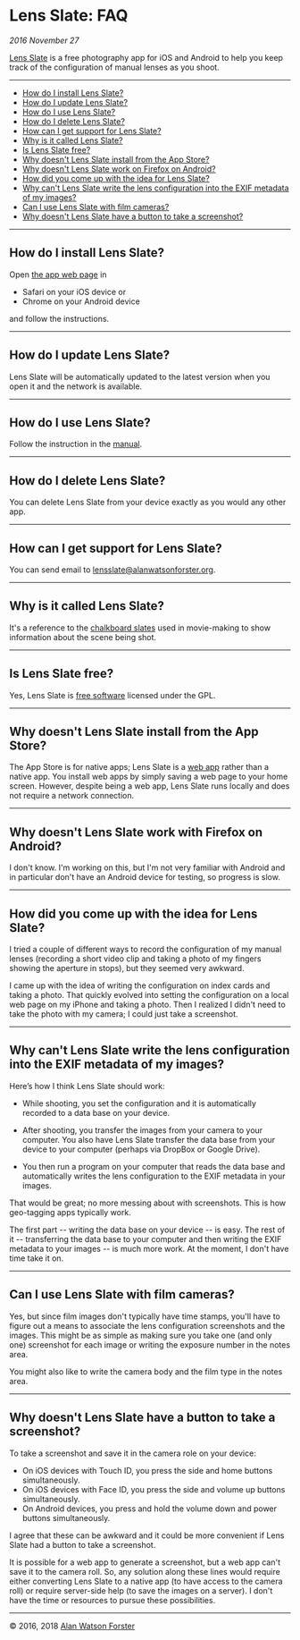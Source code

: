 # Lens Slate: FAQ

_2016 November 27_

[Lens Slate](index.html) is a free photography app for iOS and Android to help you keep track of the configuration of manual lenses as you shoot.

<hr/>

* <a href="#how-install">How do I install Lens Slate?</a>
* <a href="#how-update">How do I update Lens Slate?</a>
* <a href="#how-use">How do I use Lens Slate? </a>
* <a href="#how-delete">How do I delete Lens Slate?</a>
* <a href="#how-support">How can I get support for Lens Slate?</a>
* <a href="#why-called">Why is it called Lens Slate?</a>
* <a href="#is-free">Is Lens Slate free?</a>
* <a href="#why-install">Why doesn't Lens Slate install from the App Store?</a>  
* <a href="#why-android-firefox">Why doesn't Lens Slate work on Firefox on Android?</a>
* <a href="#how-idea">How did you come up with the idea for Lens Slate?</a>
* <a href="#why-not-write-exif">Why can't Lens Slate write the lens configuration into the EXIF metadata of my images?</a>
* <a href="#can-film">Can I use Lens Slate with film cameras?</a>
* <a href="#screenshot-button">Why doesn't Lens Slate have a button to take a screenshot?</a>

<hr/>

<a name="how-install"></a>

## How do I install Lens Slate?

Open [the app web page](app.html) in 
  
  * Safari on your iOS device or
  * Chrome on your Android device
  
and follow the instructions.
  
<hr/>
  
<a name="how-update"></a>

## How do I update Lens Slate?

  Lens Slate will be automatically updated to the latest version when you
open it and the network is available.
 
<hr/>

<a name="how-use"></a>

## How do I use Lens Slate?

  Follow the instruction in the [manual](manual.html).
 
<hr/>

<a name="how-delete"></a>

## How do I delete Lens Slate?

  You can delete Lens Slate from your device exactly as you would any other app. 
  
<hr/>

<a name="how-support"></a>

## How can I get support for Lens Slate?

  You can send email to [lensslate@alanwatsonforster.org](mailto:lensslate@alanwatsonforster.org).
  
<hr/>

<a name="why-called"></a>

## Why is it called Lens Slate?

  It's a reference to the [chalkboard slates](https://en.wikipedia.org/wiki/Clapperboard) used in movie-making to show information about the scene being shot.
  
<hr/>

<a name="is-free"></a>

## Is Lens Slate free?

  Yes, Lens Slate is [free software](manual.html#license) licensed under the GPL.

<hr/>

<a name="why-install"></a>

## Why doesn't Lens Slate install from the App Store?

  The App Store is for native apps; Lens Slate is a [web app](https://en.wikipedia.org/wiki/Web_application) rather than a native app. You install web apps by simply saving a web page to your home screen. However, despite being a web app, Lens Slate runs locally and does not require a network connection.
  
<hr/>

<a name="why-android-firefox"></a>

## Why doesn't Lens Slate work with Firefox on Android?

  I don't know. I'm working on this, but I'm not very familiar with Android and in particular don't have an Android device for testing, so progress is slow.

<hr/>

<a name="how-idea"></a>

## How did you come up with the idea for Lens Slate?

  I tried a couple of different ways to record the configuration of my manual lenses (recording a short video clip and taking a photo of my fingers showing the aperture in stops), but they seemed very awkward. 
  
  I came up with the idea of writing the configuration on index cards and taking a photo. That quickly evolved into setting the configuration on a local web page on my iPhone and taking a photo. Then I realized I didn't need to take the photo with my camera; I could just take a screenshot.

<hr/>

<a name="why-not-write-exif"></a>

## Why can't Lens Slate write the lens configuration into the EXIF metadata of my images?

Here’s how I think Lens Slate should work:

* While shooting, you set the configuration and it is automatically recorded to a data base on your device.

* After shooting, you transfer the images from your camera to your computer. You also have Lens Slate transfer the data base from your device to your computer (perhaps via DropBox or Google Drive). 

* You then run a program on your computer that reads the data base and automatically writes the lens configuration to the EXIF metadata in your images.

That would be great; no more messing about with screenshots. This is how geo-tagging apps typically work.

The first part -- writing the data base on your device -- is easy. The rest of it -- transferring the data base to your computer and then writing the EXIF metadata to your images -- is much more work. At the moment, I don't have time take it on.

<hr/>

<a name="can-film"></a>

## Can I use Lens Slate with film cameras?

  Yes, but since film images don't typically have time stamps, you'll have to figure out a means to associate the lens configuration screenshots and the images. This might be as simple as making sure you take one (and only one) screenshot for each image or writing the exposure number in the notes area.
  
  You might also like to write the camera body and the film type in the notes area.
  
<hr/>

<a name="screenshot-button"></a>

## Why doesn't Lens Slate have a button to take a screenshot?

To take a screenshot and save it in the camera role on your device:

* On iOS devices with Touch ID, you press the side and home buttons simultaneously.
* On iOS devices with Face ID, you press the side and volume up buttons simultaneously.
* On Android devices, you press and hold the volume down and power buttons simultaneously.

I agree that these can be awkward and it could be more convenient if Lens Slate had a button to take a screenshot.

It is possible for a web app to generate a screenshot, but a web app can't save it to the camera roll. So, any solution along these lines would require either converting Lens Slate to a native app (to have access to the camera roll) or require server-side help (to save the images on a server). I don't have the time or resources to pursue these possibilities.

  
<hr/>

© 2016, 2018 [Alan Watson Forster](https://alanwatsonforster.org/)
